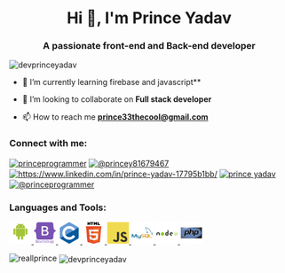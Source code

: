 <h1 align="center">Hi 👋, I'm Prince Yadav</h1>
<h3 align="center">A passionate front-end and Back-end developer</h3>
<p align="left"> <img src="https://komarev.com/ghpvc/?username=devprinceyadav&label=Profile%20views&color=129e00&style=plastic" alt="devprinceyadav" /> </p>

- 🌱 I’m currently learning firebase and javascript**

- 👯 I’m looking to collaborate on **Full stack developer**
- 📫 How to reach me **prince33thecool@gmail.com**



<h3 align="left">Connect with me:</h3>
<p align="left">
<a href="https://dev.to/princeprogrammer" target="blank"><img align="center" src="https://cdn.jsdelivr.net/npm/simple-icons@3.0.1/icons/dev-dot-to.svg" alt="princeprogrammer" height="30" width="40" /></a>
<a href="https://twitter.com/@theprince_0101" target="blank"><img align="center" src="https://raw.githubusercontent.com/rahuldkjain/github-profile-readme-generator/master/src/images/icons/Social/twitter.svg" alt="@princey81679467" height="30" width="40" /></a>
<a href="https://linkedin.com/in/prince-yadav-17795b1bb/" target="blank"><img align="center" src="https://raw.githubusercontent.com/rahuldkjain/github-profile-readme-generator/master/src/images/icons/Social/linked-in-alt.svg" alt="https://www.linkedin.com/in/prince-yadav-17795b1bb/" height="30" width="40" /></a>
<a href="https://fb.com/profile.php?id=100048918255391" target="blank"><img align="center" src="https://raw.githubusercontent.com/rahuldkjain/github-profile-readme-generator/master/src/images/icons/Social/facebook.svg" alt="prince yadav" height="30" width="40" /></a>
<a href="https://instagram.com/@princeprogrammer" target="blank"><img align="center" src="https://raw.githubusercontent.com/rahuldkjain/github-profile-readme-generator/master/src/images/icons/Social/instagram.svg" alt="@princeprogrammer" height="30" width="40" /></a>
</p>

<h3 align="left">Languages and Tools:</h3>
<p align="left"> <a href="https://developer.android.com" target="_blank"> <img src="https://raw.githubusercontent.com/devicons/devicon/master/icons/android/android-original-wordmark.svg" alt="android" width="40" height="40"/> </a> <a href="https://getbootstrap.com" target="_blank"> <img src="https://raw.githubusercontent.com/devicons/devicon/master/icons/bootstrap/bootstrap-plain-wordmark.svg" alt="bootstrap" width="40" height="40"/> </a> <a href="https://www.cprogramming.com/" target="_blank"> <img src="https://raw.githubusercontent.com/devicons/devicon/master/icons/c/c-original.svg" alt="c" width="40" height="40"/> </a> <a href="https://www.w3.org/html/" target="_blank"> <img src="https://raw.githubusercontent.com/devicons/devicon/master/icons/html5/html5-original-wordmark.svg" alt="html5" width="40" height="40"/> </a> <a href="https://developer.mozilla.org/en-US/docs/Web/JavaScript" target="_blank"> <img src="https://raw.githubusercontent.com/devicons/devicon/master/icons/javascript/javascript-original.svg" alt="javascript" width="40" height="40"/> </a> <a href="https://www.mysql.com/" target="_blank"> <img src="https://raw.githubusercontent.com/devicons/devicon/master/icons/mysql/mysql-original-wordmark.svg" alt="mysql" width="40" height="40"/> </a> <a href="https://nodejs.org" target="_blank"> <img src="https://raw.githubusercontent.com/devicons/devicon/master/icons/nodejs/nodejs-original-wordmark.svg" alt="nodejs" width="40" height="40"/> </a> <a href="https://www.php.net" target="_blank"> <img src="https://raw.githubusercontent.com/devicons/devicon/master/icons/php/php-original.svg" alt="php" width="40" height="40"/> </a> </p>

<p><img align="left" src="https://github-readme-stats.vercel.app/api/top-langs?username=devprinceyadav&show_icons=true&locale=en&layout=compact" alt="reallprince" /></p>

<p>&nbsp;<img align="center" src="https://github-readme-stats.vercel.app/api?username=devprinceyadav&show_icons=true&locale=en" alt="devprinceyadav" /></p>

